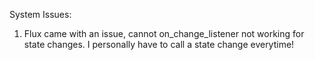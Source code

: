 System Issues:
1. Flux came with an issue, cannot on_change_listener not working for state changes. I personally have to call a state change everytime!
